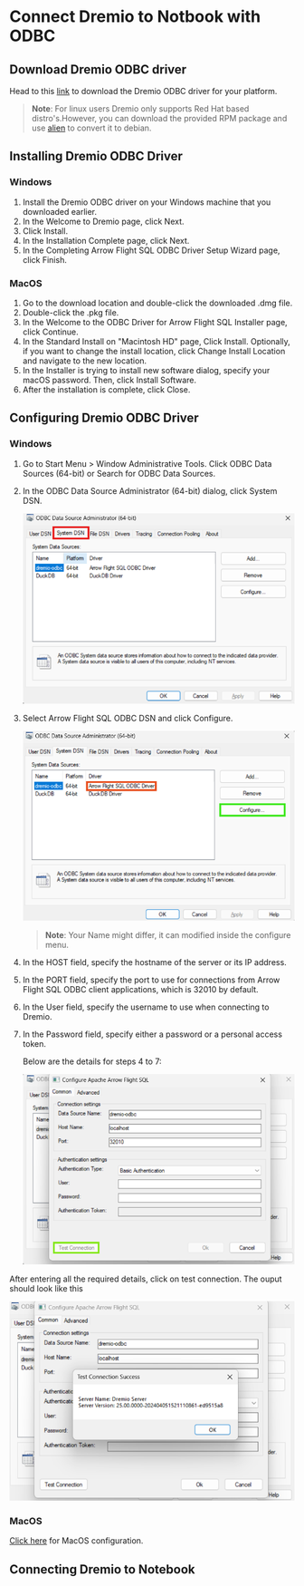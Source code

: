 # Connect Dremio to Notbook with ODBC

## Download Dremio ODBC driver

Head to this [link](https://www.dremio.com/drivers/odbc/) to download the Dremio ODBC driver for your platform.

>**Note**: For linux users Dremio only supports Red Hat based distro's.However, you can download the provided RPM package and use [alien](https://wiki.debian.org/Alien) to convert it to debian. 

## Installing Dremio ODBC Driver 
### Windows
1. Install the Dremio ODBC driver on your Windows machine that you downloaded earlier.
2. In the Welcome to Dremio page, click Next.
3. Click Install.
4. In the Installation Complete page, click Next.
5. In the Completing Arrow Flight SQL ODBC Driver Setup Wizard page, click Finish.

### MacOS
1. Go to the download location and double-click the downloaded .dmg file.
2. Double-click the .pkg file.
3. In the Welcome to the ODBC Driver for Arrow Flight SQL Installer page, click Continue.
4. In the Standard Install on "Macintosh HD" page, Click Install. Optionally, if you want to change the install location, click Change Install Location and navigate to the new location.
5. In the Installer is trying to install new software dialog, specify your macOS password. Then, click Install Software.
6. After the installation is complete, click Close.

## Configuring Dremio ODBC Driver

### Windows
1. Go to Start Menu > Window Administrative Tools. Click ODBC Data Sources (64-bit) or Search for ODBC Data Sources.
2. In the ODBC Data Source Administrator (64-bit) dialog, click System DSN.

    ![](./images/systemdsn.png)

3. Select Arrow Flight SQL ODBC DSN and click Configure.
    
    ![](./images/configure.png)
    > **Note**: Your Name might differ, it can modified inside the configure menu.
4. In the HOST field, specify the hostname of the server or its IP address.
5. In the PORT field, specify the port to use for connections from Arrow Flight SQL ODBC client applications, which is 32010 by default.
6. In the User field, specify the username to use when connecting to Dremio.
7. In the Password field, specify either a password or a personal access token.

    Below are the details for steps 4 to 7:

    ![](./images/configure-screen.png)

After entering all the required details, click on test connection. The ouput should look like this

![](./images/test-connection.png)

### MacOS 

[Click here](https://docs.dremio.com/24.3.x/sonar/client-applications/drivers/arrow-flight-sql-odbc-driver/#configuring-on-macos) for MacOS configuration.

## Connecting Dremio to Notebook

